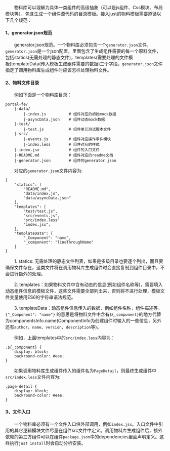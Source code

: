 &emsp;&emsp;物料库可以理解为具体一类组件的高级抽象（可以是js组件、Css模块、布局模块等），包含生成一个组件源代码的目录模板。接入just的物料模板需要遵循以下几个规范：

#### 1、generator.json规范

&emsp;&emsp;generator.json规范。一个物料库必须包含一个`generator.json`文件，`generator.json`是一个json配置，里面包含了生成组件需要的每一个原料文件，包括statics(无需处理的静态文件)，templates(需要处理的文件模板)templateData(传入模板生成组件需要的数据)三个字段。`generator.json`文件指定了调用物料库生成组件时应该怎样处理物料文件。

#### 2、物料文件目录

&emsp;&emsp;例如下面是一个物料库目录：

```
portal-fe/
    |-data/
        |-index.js          # 组件对应的初始mock数据
        |-asyncData.json    # 组件动态mock数据
    |-test/
        |-test.js           # 组件单元测试脚本文件
    |-src/
        |-events.js         # 组件对应操作事件模块
        |-index.less        # 组件对应的样式
    |-index.jsx             # 组件的入口文件
    |-README.md             # 组件对应的readme文档
    |-generator.json        # 组件的generator.json
```

&emsp;&emsp;对应的`generator.json`文件内容为:

```
{
    "statics": [
        "README.md",
        "data/index.js",
        "data/asyncData.json"
    ],
    "templates": [
        "test/test.js",
        "src/events.js",
        "src/index.less"
        "index.jsx",
    ],
    "templateData": {
        "_Component": "name",
        "_component": "lineThroughName"
    }
}
```

&emsp;&emsp;1. statics: 无需处理的静态文件列表，如果是多级目录也要逐个列出，而且要确保文件存在，这类文件将在调用物料库生成组件时会直接复制到组件目录中，不会进行额外的处理。

&emsp;&emsp;2. templates：如果物料文件中含有动态的信息(例如组件名称等)，需要填入动态组件信息的模板文件，这些文件需要全部列出来，否则将不进行处理，模板文件变量使用ES6的字符串语法规范。

&emsp;&emsp;3. templateData：动态组件信息传入的数据，例如组件名称，组件描述等。`{"_Component": "name"}` 的意思是将物料文件中含有`${_component}`的地方代替为componentsInfo.name(ComponentInfo为创建组件时输入的一些信息，另外还有`author`，`name`、`version`、`description`等)。

&emsp;&emsp;例如，上面templates中的`src/index.less`内容为：

```
.${_component} {
    display: block;
    backround-color: #eee;
}
```

&emsp;&emsp;如果调用物料库生成组件传入的组件名为`PageDetail`，则最终生成组件中`src/index.less`文件内容为:

```
.page-detail {
    display: block;
    backround-color: #eee;
}
```


#### 3、文件入口

&emsp;&emsp;一个物料库必须有一个文件入口供外部调用，例如`index.jsx`。入口文件中引用的其它逻辑模块文件尽量在组件src文件中定义。调用物料库生成组件后，额外依赖的第三方组件可以在组件`package.json`中的dependencies里面声明定义。这样执行`just install`时会自动分析安装。